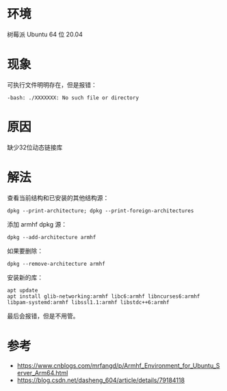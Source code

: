 
# 环境
树莓派 Ubuntu 64 位 20.04

# 现象
可执行文件明明存在，但是报错：
```
-bash: ./XXXXXXX: No such file or directory
```

# 原因
缺少32位动态链接库

# 解法

查看当前结构和已安装的其他结构源：
```
dpkg --print-architecture; dpkg --print-foreign-architectures
```

添加 armhf dpkg 源：
```
dpkg --add-architecture armhf
```
如果要删除：
```
dpkg --remove-architecture armhf
```

安装新的库：
```
apt update
apt install glib-networking:armhf libc6:armhf libncurses6:armhf libpam-systemd:armhf libssl1.1:armhf libstdc++6:armhf
```
最后会报错，但是不用管。
# 参考

- https://www.cnblogs.com/mrfangd/p/Armhf_Environment_for_Ubuntu_Server_Arm64.html
- https://blog.csdn.net/dasheng_604/article/details/79184118
